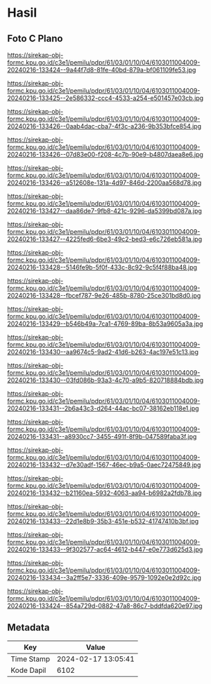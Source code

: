 # Hasil

## Foto C Plano

https://sirekap-obj-formc.kpu.go.id/c3e1/pemilu/pdpr/61/03/01/10/04/6103011004009-20240216-133424--9a44f7d8-81fe-40bd-879a-bf061109fe53.jpg

https://sirekap-obj-formc.kpu.go.id/c3e1/pemilu/pdpr/61/03/01/10/04/6103011004009-20240216-133425--2e586332-ccc4-4533-a254-e501457e03cb.jpg

https://sirekap-obj-formc.kpu.go.id/c3e1/pemilu/pdpr/61/03/01/10/04/6103011004009-20240216-133426--0aab4dac-cba7-4f3c-a236-9b353bfce854.jpg

https://sirekap-obj-formc.kpu.go.id/c3e1/pemilu/pdpr/61/03/01/10/04/6103011004009-20240216-133426--07d83e00-f208-4c7b-90e9-b4807daea8e6.jpg

https://sirekap-obj-formc.kpu.go.id/c3e1/pemilu/pdpr/61/03/01/10/04/6103011004009-20240216-133426--a512608e-131a-4d97-846d-2200aa568d78.jpg

https://sirekap-obj-formc.kpu.go.id/c3e1/pemilu/pdpr/61/03/01/10/04/6103011004009-20240216-133427--daa86de7-9fb8-421c-9296-da5399bd087a.jpg

https://sirekap-obj-formc.kpu.go.id/c3e1/pemilu/pdpr/61/03/01/10/04/6103011004009-20240216-133427--4225fed6-6be3-49c2-bed3-e6c726eb581a.jpg

https://sirekap-obj-formc.kpu.go.id/c3e1/pemilu/pdpr/61/03/01/10/04/6103011004009-20240216-133428--5146fe9b-5f0f-433c-8c92-9c5f4f88ba48.jpg

https://sirekap-obj-formc.kpu.go.id/c3e1/pemilu/pdpr/61/03/01/10/04/6103011004009-20240216-133428--fbcef787-9e26-485b-8780-25ce301bd8d0.jpg

https://sirekap-obj-formc.kpu.go.id/c3e1/pemilu/pdpr/61/03/01/10/04/6103011004009-20240216-133429--b546b49a-7ca1-4769-89ba-8b53a9605a3a.jpg

https://sirekap-obj-formc.kpu.go.id/c3e1/pemilu/pdpr/61/03/01/10/04/6103011004009-20240216-133430--aa9674c5-9ad2-41d6-b263-4ac197e51c13.jpg

https://sirekap-obj-formc.kpu.go.id/c3e1/pemilu/pdpr/61/03/01/10/04/6103011004009-20240216-133430--03fd086b-93a3-4c70-a9b5-820718884bdb.jpg

https://sirekap-obj-formc.kpu.go.id/c3e1/pemilu/pdpr/61/03/01/10/04/6103011004009-20240216-133431--2b6a43c3-d264-44ac-bc07-38162eb118e1.jpg

https://sirekap-obj-formc.kpu.go.id/c3e1/pemilu/pdpr/61/03/01/10/04/6103011004009-20240216-133431--a8930cc7-3455-491f-8f9b-047589faba3f.jpg

https://sirekap-obj-formc.kpu.go.id/c3e1/pemilu/pdpr/61/03/01/10/04/6103011004009-20240216-133432--d7e30adf-1567-46ec-b9a5-0aec72475849.jpg

https://sirekap-obj-formc.kpu.go.id/c3e1/pemilu/pdpr/61/03/01/10/04/6103011004009-20240216-133432--b21160ea-5932-4063-aa94-b6982a2fdb78.jpg

https://sirekap-obj-formc.kpu.go.id/c3e1/pemilu/pdpr/61/03/01/10/04/6103011004009-20240216-133433--22d1e8b9-35b3-451e-b532-41747410b3bf.jpg

https://sirekap-obj-formc.kpu.go.id/c3e1/pemilu/pdpr/61/03/01/10/04/6103011004009-20240216-133433--9f302577-ac64-4612-b447-e0e773d625d3.jpg

https://sirekap-obj-formc.kpu.go.id/c3e1/pemilu/pdpr/61/03/01/10/04/6103011004009-20240216-133434--3a2ff5e7-3336-409e-9579-1092e0e2d92c.jpg

https://sirekap-obj-formc.kpu.go.id/c3e1/pemilu/pdpr/61/03/01/10/04/6103011004009-20240216-133424--854a729d-0882-47a8-86c7-bddfda620e97.jpg


## Metadata

| Key        | Value               |
| ---------- | ------------------- |
| Time Stamp | 2024-02-17 13:05:41 |
| Kode Dapil | 6102                |



